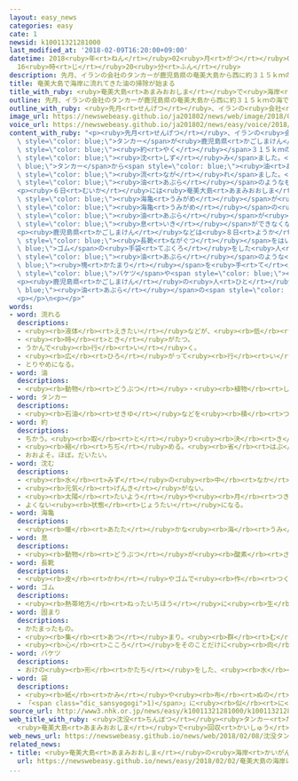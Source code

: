 ```yaml
---
layout: easy_news
categories: easy
cate: 1
newsid: k10011321281000
last_modified_at: '2018-02-09T16:20:00+09:00'
datetime: 2018<ruby>年<rt>ねん</rt></ruby>02<ruby>月<rt>がつ</rt></ruby>09<ruby>日<rt>にち</rt></ruby>
  16<ruby>時<rt>じ</rt></ruby>20<ruby>分<rt>ふん</rt></ruby>
description: 先月、イランの会社のタンカーが鹿児島県の奄美大島から西に約３１５ｋｍの海で沈みました。
title: 奄美大島で海岸に流れてきた油の掃除が始まる
title_with_ruby: <ruby>奄美大島<rt>あまみおおしま</rt></ruby>で<ruby>海岸<rt>かいがん</rt></ruby>に<ruby>流<rt>なが</rt></ruby>れてきた<ruby>油<rt>あぶら</rt></ruby>の<ruby>掃除<rt>そうじ</rt></ruby>が<ruby>始<rt>はじ</rt></ruby>まる
outline: 先月、イランの会社のタンカーが鹿児島県の奄美大島から西に約３１５ｋｍの海で沈みました。
outline_with_ruby: <ruby>先月<rt>せんげつ</rt></ruby>、イランの<ruby>会社<rt>かいしゃ</rt></ruby>のタンカーが<ruby>鹿児島県<rt>かごしまけん</rt></ruby>の<ruby>奄美大島<rt>あまみおおしま</rt></ruby>から<ruby>西<rt>にし</rt></ruby>に<ruby>約<rt>やく</rt></ruby>３１５ｋｍの<ruby>海<rt>うみ</rt></ruby>で<ruby>沈<rt>しず</rt></ruby>みました。
image_url: https://newswebeasy.github.io/ja201802/news/web/image/2018/02/08/K10011321281_1802081939_1802081956_01_02.jpg
voice_url: https://newswebeasy.github.io/ja201802/news/easy/voice/2018/02/09/k10011321281000.mp3
content_with_ruby: "<p><ruby>先月<rt>せんげつ</rt></ruby>、イランの<ruby>会社<rt>かいしゃ</rt></ruby>の<span\
  \ style=\"color: blue;\">タンカー</span>が<ruby>鹿児島県<rt>かごしまけん</rt></ruby>の<ruby>奄美大島<rt>あまみおおしま</rt></ruby>から<ruby>西<rt>にし</rt></ruby>に<span\
  \ style=\"color: blue;\"><ruby>約<rt>やく</rt></ruby></span>３１５ｋｍの<ruby>海<rt>うみ</rt></ruby>で<span\
  \ style=\"color: blue;\"><ruby>沈<rt>しず</rt></ruby>み</span>ました。<span style=\"color:\
  \ blue;\">タンカー</span>から<span style=\"color: blue;\"><ruby>油<rt>あぶら</rt></ruby></span>が<ruby>出<rt>で</rt></ruby>て、<ruby>海<rt>うみ</rt></ruby>に<span\
  \ style=\"color: blue;\"><ruby>流<rt>なが</rt></ruby>れ</span>ました。</p>\n<p><ruby>８日<rt>ようか</rt></ruby><ruby>午後<rt>ごご</rt></ruby>５<ruby>時<rt>じ</rt></ruby>までに、<ruby>鹿児島県<rt>かごしまけん</rt></ruby>の<ruby>奄美大島<rt>あまみおおしま</rt></ruby>や<ruby>屋久島<rt>やくしま</rt></ruby>、<ruby>徳之島<rt>とくのしま</rt></ruby>など１０の<ruby>島<rt>しま</rt></ruby>で、<ruby>黒<rt>くろ</rt></ruby>い<span\
  \ style=\"color: blue;\"><ruby>油<rt>あぶら</rt></ruby></span>のようなものが<ruby>見<rt>み</rt></ruby>つかりました。</p>\n\
  <p><ruby>６日<rt>むいか</rt></ruby>には<ruby>奄美大島<rt>あまみおおしま</rt></ruby>の<ruby>海岸<rt>かいがん</rt></ruby>で、<span\
  \ style=\"color: blue;\"><ruby>海亀<rt>うみがめ</rt></ruby></span>が<ruby>死<rt>し</rt></ruby>んでいました。<span\
  \ style=\"color: blue;\"><ruby>海亀<rt>うみがめ</rt></ruby></span>の<ruby>口<rt>くち</rt></ruby>の<ruby>中<rt>なか</rt></ruby>には<span\
  \ style=\"color: blue;\"><ruby>油<rt>あぶら</rt></ruby></span>が<ruby>残<rt>のこ</rt></ruby>っていて、<span\
  \ style=\"color: blue;\"><ruby>息<rt>いき</rt></ruby></span>ができなくなって<ruby>死<rt>し</rt></ruby>んだようです。</p>\n\
  <p><ruby>鹿児島県<rt>かごしまけん</rt></ruby>などは<ruby>８日<rt>ようか</rt></ruby>から<ruby>海岸<rt>かいがん</rt></ruby>の<ruby>掃除<rt>そうじ</rt></ruby>を<ruby>始<rt>はじ</rt></ruby>めました。<ruby>奄美大島<rt>あまみおおしま</rt></ruby>では、<span\
  \ style=\"color: blue;\"><ruby>長靴<rt>ながぐつ</rt></ruby></span>をはいて<span style=\"color:\
  \ blue;\">ゴム</span>の<ruby>手袋<rt>てぶくろ</rt></ruby>をした<ruby>人<rt>ひと</rt></ruby>たちが、<ruby>黒<rt>くろ</rt></ruby>い<span\
  \ style=\"color: blue;\"><ruby>油<rt>あぶら</rt></ruby></span>のような<span style=\"color:\
  \ blue;\"><ruby>塊<rt>かたまり</rt></ruby></span>を<ruby>手<rt>て</rt></ruby>で<ruby>拾<rt>ひろ</rt></ruby>って<span\
  \ style=\"color: blue;\">バケツ</span>や<span style=\"color: blue;\"><ruby>袋<rt>ふくろ</rt></ruby></span>に<ruby>入<rt>い</rt></ruby>れていました。</p>\n\
  <p><ruby>鹿児島県<rt>かごしまけん</rt></ruby>の<ruby>人<rt>ひと</rt></ruby>は「<span style=\"color:\
  \ blue;\"><ruby>油<rt>あぶら</rt></ruby></span>の<span style=\"color: blue;\"><ruby>塊<rt>かたまり</rt></ruby></span>は<ruby>人<rt>ひと</rt></ruby>が<ruby>手<rt>て</rt></ruby>で<ruby>拾<rt>ひろ</rt></ruby>わなければなりません。<ruby>掃除<rt>そうじ</rt></ruby>する<ruby>人<rt>ひと</rt></ruby>の<ruby>安全<rt>あんぜん</rt></ruby>に<ruby>気<rt>き</rt></ruby>をつけて、<ruby>海岸<rt>かいがん</rt></ruby>をきれいにしたいです」と<ruby>話<rt>はな</rt></ruby>しています。</p>\n\
  <p></p>\n<p></p>"
words:
- word: 流れる
  descriptions:
  - <ruby><rb>液体</rb><rt>えきたい</rt></ruby>などが、<ruby><rb>低</rb><rt>ひく</rt></ruby>いほうへ<ruby><rb>動</rb><rt>うご</rt></ruby>く。
  - <ruby><rb>時</rb><rt>とき</rt></ruby>がたつ。
  - うかんで<ruby><rb>行</rb><rt>い</rt></ruby>く。
  - <ruby><rb>広</rb><rt>ひろ</rt></ruby>がって<ruby><rb>行</rb><rt>い</rt></ruby>く。
  - とりやめになる。
- word: 油
  descriptions:
  - <ruby><rb>動物</rb><rt>どうぶつ</rt></ruby>・<ruby><rb>植物</rb><rt>しょくぶつ</rt></ruby>・<ruby><rb>鉱物</rb><rt>こうぶつ</rt></ruby>からとった、<ruby><rb>水</rb><rt>みず</rt></ruby>と<ruby><rb>混</rb><rt>ま</rt></ruby>ざらない、<ruby><rb>燃</rb><rt>も</rt></ruby>えやすい<ruby><rb>液体</rb><rt>えきたい</rt></ruby>。
- word: タンカー
  descriptions:
  - <ruby><rb>石油</rb><rt>せきゆ</rt></ruby>などを<ruby><rb>積</rb><rt>つ</rt></ruby>んで<ruby><rb>運</rb><rt>はこ</rt></ruby>ぶ<ruby><rb>船</rb><rt>ふね</rt></ruby>。<ruby><rb>油送船</rb><rt>ゆそうせん</rt></ruby>。
- word: 約
  descriptions:
  - ちかう。<ruby><rb>取</rb><rt>と</rt></ruby>り<ruby><rb>決</rb><rt>き</rt></ruby>める。
  - <ruby><rb>縮</rb><rt>ちぢ</rt></ruby>める。<ruby><rb>省</rb><rt>はぶ</rt></ruby>く。<ruby><rb>簡単</rb><rt>かんたん</rt></ruby>にする。
  - おおよそ。ほぼ。だいたい。
- word: 沈む
  descriptions:
  - <ruby><rb>水</rb><rt>みず</rt></ruby>の<ruby><rb>中</rb><rt>なか</rt></ruby>に<ruby><rb>深</rb><rt>ふか</rt></ruby>く<ruby><rb>入</rb><rt>はい</rt></ruby>る。
  - <ruby><rb>元気</rb><rt>げんき</rt></ruby>がない。
  - <ruby><rb>太陽</rb><rt>たいよう</rt></ruby>や<ruby><rb>月</rb><rt>つき</rt></ruby>が<ruby><rb>地平線</rb><rt>ちへいせん</rt></ruby>にかくれる。
  - よくない<ruby><rb>状態</rb><rt>じょうたい</rt></ruby>になる。
- word: 海亀
  descriptions:
  - <ruby><rb>暖</rb><rt>あたた</rt></ruby>かな<ruby><rb>海</rb><rt>うみ</rt></ruby>にすむ、<ruby><rb>大</rb><rt>おお</rt></ruby>きなカメ。アカウミガメ・アオウミガメなどがいる。こうらは<ruby><rb>１</rb><rt>いち</rt></ruby>～<ruby><rb>２</rb><rt>に</rt></ruby>メートルにもなる。<ruby><rb>卵</rb><rt>たまご</rt></ruby>は、<ruby><rb>陸</rb><rt>りく</rt></ruby>に<ruby><rb>上</rb><rt>あ</rt></ruby>がって<ruby><rb>砂浜</rb><rt>すなはま</rt></ruby>で<ruby><rb>産</rb><rt>う</rt></ruby>む。
- word: 息
  descriptions:
  - <ruby><rb>動物</rb><rt>どうぶつ</rt></ruby>が<ruby><rb>酸素</rb><rt>さんそ</rt></ruby>を<ruby><rb>取</rb><rt>と</rt></ruby>るために、<ruby><rb>空気</rb><rt>くうき</rt></ruby>を<ruby><rb>吸</rb><rt>す</rt></ruby>ったり、はいたりすること。また、その<ruby><rb>空気</rb><rt>くうき</rt></ruby>。
- word: 長靴
  descriptions:
  - <ruby><rb>皮</rb><rt>かわ</rt></ruby>やゴムで<ruby><rb>作</rb><rt>つく</rt></ruby>った、ひざの<ruby><rb>近</rb><rt>ちか</rt></ruby>くまである<ruby><rb>長</rb><rt>なが</rt></ruby>いくつ。
- word: ゴム
  descriptions:
  - <ruby><rb>熱帯地方</rb><rt>ねったいちほう</rt></ruby>に<ruby><rb>生</rb><rt>は</rt></ruby>える、ゴムの<ruby><rb>木</rb><rt>き</rt></ruby>のしるで<ruby><rb>作</rb><rt>つく</rt></ruby>ったもの。のび<ruby><rb>縮</rb><rt>ちぢ</rt></ruby>みする。タイヤ、ボール、くつの<ruby><rb>底</rb><rt>そこ</rt></ruby>などに<ruby><rb>使</rb><rt>つか</rt></ruby>う。
- word: 固まり
  descriptions:
  - かたまったもの。
  - <ruby><rb>集</rb><rt>あつ</rt></ruby>まり。<ruby><rb>群</rb><rt>む</rt></ruby>れ。
  - <ruby><rb>心</rb><rt>こころ</rt></ruby>をそのことだけに<ruby><rb>向</rb><rt>む</rt></ruby>ける。
- word: バケツ
  descriptions:
  - おけの<ruby><rb>形</rb><rt>かたち</rt></ruby>をした、<ruby><rb>水</rb><rt>みず</rt></ruby>などの<ruby><rb>入</rb><rt>い</rt></ruby>れ<ruby><rb>物</rb><rt>もの</rt></ruby>。つるが<ruby><rb>付</rb><rt>つ</rt></ruby>いて、<ruby><rb>持</rb><rt>も</rt></ruby>ち<ruby><rb>運</rb><rt>はこ</rt></ruby>びに<ruby><rb>使</rb><rt>つか</rt></ruby>う。
- word: 袋
  descriptions:
  - <ruby><rb>紙</rb><rt>かみ</rt></ruby>や<ruby><rb>布</rb><rt>ぬの</rt></ruby>などで<ruby><rb>作</rb><rt>つく</rt></ruby>り、<ruby><rb>中</rb><rt>なか</rt></ruby>に<ruby><rb>物</rb><rt>もの</rt></ruby>を<ruby><rb>入</rb><rt>い</rt></ruby>れて、<ruby><rb>口</rb><rt>くち</rt></ruby>をしめるようにした<ruby><rb>入</rb><rt>い</rt></ruby>れ<ruby><rb>物</rb><rt>もの</rt></ruby>。
  - 「<span class="dic_sansyogogi">1)</span>」に<ruby><rb>似</rb><rt>に</rt></ruby>た<ruby><rb>形</rb><rt>かたち</rt></ruby>のもの。
source_url: http://www3.nhk.or.jp/news/easy/k10011321281000/k10011321281000.html
web_title_with_ruby: <ruby>沈没<rt>ちんぼつ</rt></ruby><ruby>タンカー<rt>たんかー</rt></ruby>の<ruby>油<rt>あぶら</rt></ruby>が<ruby>漂着<rt>ひょうちゃく</rt></ruby>か
  <ruby>奄美大島<rt>あまみおおしま</rt></ruby>で<ruby>回収<rt>かいしゅう</rt></ruby><ruby>作業<rt>さぎょう</rt></ruby><ruby>開始<rt>かいし</rt></ruby>
web_news_url: https://newswebeasy.github.io/news/web/2018/02/08/沈没タンカーの油が漂着か-奄美大島で回収作業開始
related_news:
- title: <ruby>奄美大島<rt>あまみおおしま</rt></ruby>の<ruby>海岸<rt>かいがん</rt></ruby>に<ruby>油<rt>あぶら</rt></ruby>のような<ruby>物<rt>もの</rt></ruby>　　<ruby>沈<rt>しず</rt></ruby>んだタンカーの<ruby>油<rt>あぶら</rt></ruby>か
  url: https://newswebeasy.github.io/news/easy/2018/02/02/奄美大島の海岸に油のような物-沈んだタンカーの油か
...
```

